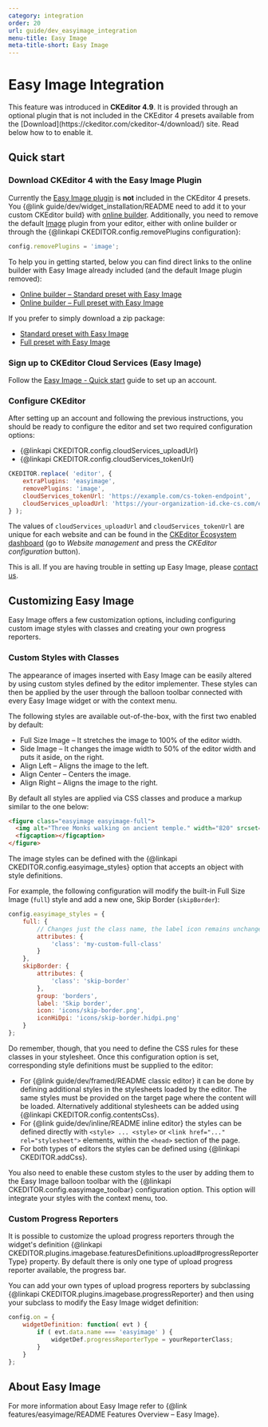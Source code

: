 ```yaml
---
category: integration
order: 20
url: guide/dev_easyimage_integration
menu-title: Easy Image
meta-title-short: Easy Image
---
```

<!--
Copyright (c) 2003-2024, CKSource Holding sp. z o.o. All rights reserved.
For licensing, see LICENSE.md.
-->

# Easy Image Integration

<info-box info="">
    This feature was introduced in <strong>CKEditor 4.9</strong>. It is provided through an optional plugin that is not included in the CKEditor 4 presets available from the [Download](https://ckeditor.com/ckeditor-4/download/) site. Read below how to to enable it.
</info-box>

## Quick start

### Download CKEditor 4 with the Easy Image Plugin

Currently the [Easy Image plugin](https://ckeditor.com/cke4/addon/easyimage) is **not** included in the CKEditor 4 presets. You {@link guide/dev/widget_installation/README need to add it to your custom CKEditor build} with [online builder](https://ckeditor.com/cke4/builder). Additionally, you need to remove the default [Image](https://ckeditor.com/cke4/addon/image) plugin from your editor, either with online builder or through the {@linkapi CKEDITOR.config.removePlugins configuration}:

```js
config.removePlugins = 'image';
```

To help you in getting started, below you can find direct links to the online builder with Easy Image already included (and the default Image plugin removed):

* [Online builder &ndash; Standard preset with Easy Image](https://ckeditor.com/builder/39259278af0fe338c48adfab9e43b84d)
 * [Online builder &ndash; Full preset with Easy Image](https://ckeditor.com/builder/4d501d9b39bd719f769d353e9d313693)

If you prefer to simply download a zip package:

 * [Standard preset with Easy Image](https://ckeditor.com/builder/download/39259278af0fe338c48adfab9e43b84d)
 * [Full preset with Easy Image](https://ckeditor.com/builder/download/4d501d9b39bd719f769d353e9d313693)

### Sign up to CKEditor Cloud Services (Easy Image)

Follow the [Easy Image - Quick start](https://docs.ckeditor.com/cs/latest/guides/easy-image/quick-start.html) guide to set up an account.

### Configure CKEditor

After setting up an account and following the previous instructions, you should be ready to configure the editor and set two required configuration options:

* {@linkapi CKEDITOR.config.cloudServices_uploadUrl}
* {@linkapi CKEDITOR.config.cloudServices_tokenUrl}

```js
CKEDITOR.replace( 'editor', {
    extraPlugins: 'easyimage',
    removePlugins: 'image',
    cloudServices_tokenUrl: 'https://example.com/cs-token-endpoint',
    cloudServices_uploadUrl: 'https://your-organization-id.cke-cs.com/easyimage/upload/'
} );
```

The values of `cloudServices_uploadUrl` and `cloudServices_tokenUrl` are unique for each website and can be found in the [CKEditor Ecosystem dashboard](https://dashboard.ckeditor.com) (go to *Website management* and press the *CKEditor configuration* button).

This is all. If you are having trouble in setting up Easy Image, please [contact us](https://ckeditor.com/contact/).

## Customizing Easy Image

Easy Image offers a few customization options, including configuring custom image styles with classes and creating your own progress reporters.

### Custom Styles with Classes

The appearance of images inserted with Easy Image can be easily altered by using custom styles defined by the editor implementer. These styles can then be applied by the user through the balloon toolbar connected with every Easy Image widget or with the context menu.

The following styles are available out-of-the-box, with the first two enabled by default:

*  Full Size Image &ndash; It stretches the image to 100% of the editor width.
*  Side Image &ndash; It changes the image width to 50% of the editor width and puts it aside, on the right.
*  Align Left &ndash; Aligns the image to the left.
*  Align Center &ndash; Centers the image.
*  Align Right &ndash; Aligns the image to the right.

By default all styles are applied via CSS classes and produce a markup similar to the one below:

```html
<figure class="easyimage easyimage-full">
  <img alt="Three Monks walking on ancient temple." width="820" srcset="[…]" sizes="100vw" src="https://33333.cdn.cke-cs.com/0fNqCUeBSal4ENvGfd7K/images/80b10f36950c55c6bb4c515f10546d5a6b413699c520b7d7_umbrellas.jpg" />
  <figcaption></figcaption>
</figure>
```

The image styles can be defined with the {@linkapi CKEDITOR.config.easyimage_styles} option that accepts an object with style definitions.

For example, the following configuration will modify the built-in Full Size Image (`full`) style and add a new one, Skip Border (`skipBorder`):

```javascript
config.easyimage_styles = {
	full: {
		// Changes just the class name, the label icon remains unchanged.
		attributes: {
			'class': 'my-custom-full-class'
		}
	},
	skipBorder: {
		attributes: {
			'class': 'skip-border'
		},
		group: 'borders',
		label: 'Skip border',
		icon: 'icons/skip-border.png',
		iconHiDpi: 'icons/skip-border.hidpi.png'
	}
};
```

Do remember, though, that you need to define the CSS rules for these classes in your stylesheet. Once this configuration option is set, corresponding style definitions must be supplied to the editor:

*   For {@link guide/dev/framed/README classic editor} it can be done by defining additional styles in the stylesheets loaded by the editor. The same styles must be provided on the target page where the content will be loaded. Alternatively additional stylesheets can be added using {@linkapi CKEDITOR.config.contentsCss}.
*   For {@link guide/dev/inline/README inline editor} the styles can be defined directly with `<style> ... <style>` or `<link href="..." rel="stylesheet">` elements, within the `<head>` section of the page.
* For both types of editors the styles can be defined using {@linkapi CKEDITOR.addCss}.

You also need to enable these custom styles to the user by adding them to the Easy Image balloon toolbar with the {@linkapi CKEDITOR.config.easyimage_toolbar} configuration option. This option will  integrate your styles with the context menu, too.

### Custom Progress Reporters

It is possible to customize the upload progress reporters through the widget's definition {@linkapi CKEDITOR.plugins.imagebase.featuresDefinitions.upload#progressReporterType} property. By default there is only one type of upload progress reporter available, the progress bar.

You can add your own types of upload progress reporters by subclassing {@linkapi CKEDITOR.plugins.imagebase.progressReporter} and then using your subclass to modify the Easy Image widget definition:

```javascript
config.on = {
	widgetDefinition: function( evt ) {
		if ( evt.data.name === 'easyimage' ) {
			widgetDef.progressReporterType = yourReporterClass;
		}
	}
};
```

## About Easy Image

For more information about Easy Image refer to {@link features/easyimage/README Features Overview – Easy Image}.
